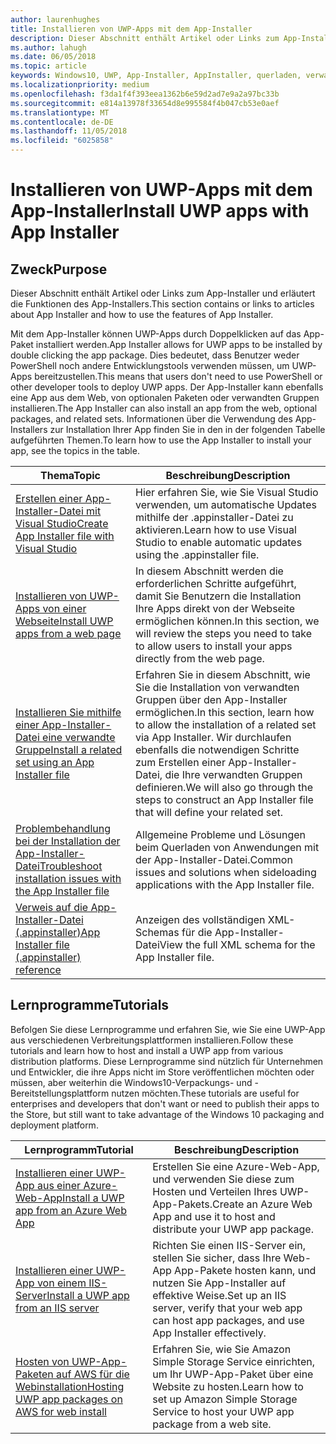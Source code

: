 ```yaml
---
author: laurenhughes
title: Installieren von UWP-Apps mit dem App-Installer
description: Dieser Abschnitt enthält Artikel oder Links zum App-Installer und erläutert die Funktionen des App-Installers.
ms.author: lahugh
ms.date: 06/05/2018
ms.topic: article
keywords: Windows10, UWP, App-Installer, AppInstaller, querladen, verwandte Gruppe, optionale Pakete
ms.localizationpriority: medium
ms.openlocfilehash: f3da1f4f393eea1362b6e59d2ad7e9a2a97bc33b
ms.sourcegitcommit: e814a13978f33654d8e995584f4b047cb53e0aef
ms.translationtype: MT
ms.contentlocale: de-DE
ms.lasthandoff: 11/05/2018
ms.locfileid: "6025858"
---
```

# <a name="install-uwp-apps-with-app-installer"></a><span data-ttu-id="38fb5-104">Installieren von UWP-Apps mit dem App-Installer</span><span class="sxs-lookup"><span data-stu-id="38fb5-104">Install UWP apps with App Installer</span></span>

## <a name="purpose"></a><span data-ttu-id="38fb5-105">Zweck</span><span class="sxs-lookup"><span data-stu-id="38fb5-105">Purpose</span></span>
<span data-ttu-id="38fb5-106">Dieser Abschnitt enthält Artikel oder Links zum App-Installer und erläutert die Funktionen des App-Installers.</span><span class="sxs-lookup"><span data-stu-id="38fb5-106">This section contains or links to articles about App Installer and how to use the features of App Installer.</span></span> 

<span data-ttu-id="38fb5-107">Mit dem App-Installer können UWP-Apps durch Doppelklicken auf das App-Paket installiert werden.</span><span class="sxs-lookup"><span data-stu-id="38fb5-107">App Installer allows for UWP apps to be installed by double clicking the app package.</span></span> <span data-ttu-id="38fb5-108">Dies bedeutet, dass Benutzer weder PowerShell noch andere Entwicklungstools verwenden müssen, um UWP-Apps bereitzustellen.</span><span class="sxs-lookup"><span data-stu-id="38fb5-108">This means that users don't need to use PowerShell or other developer tools to deploy UWP apps.</span></span> <span data-ttu-id="38fb5-109">Der App-Installer kann ebenfalls eine App aus dem Web, von optionalen Paketen oder verwandten Gruppen installieren.</span><span class="sxs-lookup"><span data-stu-id="38fb5-109">The App Installer can also install an app from the web, optional packages, and related sets.</span></span> <span data-ttu-id="38fb5-110">Informationen über die Verwendung des App-Installers zur Installation Ihrer App finden Sie in den in der folgenden Tabelle aufgeführten Themen.</span><span class="sxs-lookup"><span data-stu-id="38fb5-110">To learn how to use the App Installer to install your app, see the topics in the table.</span></span>

| <span data-ttu-id="38fb5-111">Thema</span><span class="sxs-lookup"><span data-stu-id="38fb5-111">Topic</span></span> | <span data-ttu-id="38fb5-112">Beschreibung</span><span class="sxs-lookup"><span data-stu-id="38fb5-112">Description</span></span> |
|-------|-------------|
| [<span data-ttu-id="38fb5-113">Erstellen einer App-Installer-Datei mit Visual Studio</span><span class="sxs-lookup"><span data-stu-id="38fb5-113">Create App Installer file with Visual Studio</span></span>](create-appinstallerfile-vs.md)| <span data-ttu-id="38fb5-114">Hier erfahren Sie, wie Sie Visual Studio verwenden, um automatische Updates mithilfe der .appinstaller-Datei zu aktivieren.</span><span class="sxs-lookup"><span data-stu-id="38fb5-114">Learn how to use Visual Studio to enable automatic updates using the .appinstaller file.</span></span> |
| [<span data-ttu-id="38fb5-115">Installieren von UWP-Apps von einer Webseite</span><span class="sxs-lookup"><span data-stu-id="38fb5-115">Install UWP apps from a web page</span></span>](installing-UWP-apps-web.md) | <span data-ttu-id="38fb5-116">In diesem Abschnitt werden die erforderlichen Schritte aufgeführt, damit Sie Benutzern die Installation Ihre Apps direkt von der Webseite ermöglichen können.</span><span class="sxs-lookup"><span data-stu-id="38fb5-116">In this section, we will review the steps you need to take to allow users to install your apps directly from the web page.</span></span> |
| [<span data-ttu-id="38fb5-117">Installieren Sie mithilfe einer App-Installer-Datei eine verwandte Gruppe</span><span class="sxs-lookup"><span data-stu-id="38fb5-117">Install a related set using an App Installer file</span></span>](install-related-set.md) | <span data-ttu-id="38fb5-118">Erfahren Sie in diesem Abschnitt, wie Sie die Installation von verwandten Gruppen über den App-Installer ermöglichen.</span><span class="sxs-lookup"><span data-stu-id="38fb5-118">In this section, learn how to allow the installation of a related set via App Installer.</span></span> <span data-ttu-id="38fb5-119">Wir durchlaufen ebenfalls die notwendigen Schritte zum Erstellen einer App-Installer-Datei, die Ihre verwandten Gruppen definieren.</span><span class="sxs-lookup"><span data-stu-id="38fb5-119">We will also go through the steps to construct an App Installer file that will define your related set.</span></span> |
| [<span data-ttu-id="38fb5-120">Problembehandlung bei der Installation der App-Installer-Datei</span><span class="sxs-lookup"><span data-stu-id="38fb5-120">Troubleshoot installation issues with the App Installer file</span></span>](troubleshoot-appinstaller-issues.md) | <span data-ttu-id="38fb5-121">Allgemeine Probleme und Lösungen beim Querladen von Anwendungen mit der App-Installer-Datei.</span><span class="sxs-lookup"><span data-stu-id="38fb5-121">Common issues and solutions when sideloading applications with the App Installer file.</span></span> |
| [<span data-ttu-id="38fb5-122">Verweis auf die App-Installer-Datei (.appinstaller)</span><span class="sxs-lookup"><span data-stu-id="38fb5-122">App Installer file (.appinstaller) reference</span></span>](https://docs.microsoft.com/uwp/schemas/appinstallerschema/app-installer-file) | <span data-ttu-id="38fb5-123">Anzeigen des vollständigen XML-Schemas für die App-Installer-Datei</span><span class="sxs-lookup"><span data-stu-id="38fb5-123">View the full XML schema for the App Installer file.</span></span> |

## <a name="tutorials"></a><span data-ttu-id="38fb5-124">Lernprogramme</span><span class="sxs-lookup"><span data-stu-id="38fb5-124">Tutorials</span></span> 

<span data-ttu-id="38fb5-125">Befolgen Sie diese Lernprogramme und erfahren Sie, wie Sie eine UWP-App aus verschiedenen Verbreitungsplattformen installieren.</span><span class="sxs-lookup"><span data-stu-id="38fb5-125">Follow these tutorials and learn how to host and install a UWP app from various distribution platforms.</span></span> <span data-ttu-id="38fb5-126">Diese Lernprogramme sind nützlich für Unternehmen und Entwickler, die ihre Apps nicht im Store veröffentlichen möchten oder müssen, aber weiterhin die Windows10-Verpackungs- und -Bereitstellungsplattform nutzen möchten.</span><span class="sxs-lookup"><span data-stu-id="38fb5-126">These tutorials are useful for enterprises and developers that don't want or need to publish their apps to the Store, but still want to take advantage of the Windows 10 packaging and deployment platform.</span></span>

| <span data-ttu-id="38fb5-127">Lernprogramm</span><span class="sxs-lookup"><span data-stu-id="38fb5-127">Tutorial</span></span> | <span data-ttu-id="38fb5-128">Beschreibung</span><span class="sxs-lookup"><span data-stu-id="38fb5-128">Description</span></span> |
|----------|-------------|
| [<span data-ttu-id="38fb5-129">Installieren einer UWP-App aus einer Azure-Web-App</span><span class="sxs-lookup"><span data-stu-id="38fb5-129">Install a UWP app from an Azure Web App</span></span>](web-install-azure.md) | <span data-ttu-id="38fb5-130">Erstellen Sie eine Azure-Web-App, und verwenden Sie diese zum Hosten und Verteilen Ihres UWP-App-Pakets.</span><span class="sxs-lookup"><span data-stu-id="38fb5-130">Create an Azure Web App and use it to host and distribute your UWP app package.</span></span> |
| [<span data-ttu-id="38fb5-131">Installieren einer UWP-App von einem IIS-Server</span><span class="sxs-lookup"><span data-stu-id="38fb5-131">Install a UWP app from an IIS server</span></span>](web-install-IIS.md) | <span data-ttu-id="38fb5-132">Richten Sie einen IIS-Server ein, stellen Sie sicher, dass Ihre Web-App App-Pakete hosten kann, und nutzen Sie App-Installer auf effektive Weise.</span><span class="sxs-lookup"><span data-stu-id="38fb5-132">Set up an IIS server, verify that your web app can host app packages, and use App Installer effectively.</span></span> |
| [<span data-ttu-id="38fb5-133">Hosten von UWP-App-Paketen auf AWS für die Webinstallation</span><span class="sxs-lookup"><span data-stu-id="38fb5-133">Hosting UWP app packages on AWS for web install</span></span>](web-install-aws.md) | <span data-ttu-id="38fb5-134">Erfahren Sie, wie Sie Amazon Simple Storage Service einrichten, um Ihr UWP-App-Paket über eine Website zu hosten.</span><span class="sxs-lookup"><span data-stu-id="38fb5-134">Learn how to set up Amazon Simple Storage Service to host your UWP app package from a web site.</span></span> |

